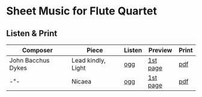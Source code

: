 # Sheet Music for Flute Quartet

## Listen & Print

Composer | Piece | Listen | Preview | Print
-------- | ----- | ------ | ------- | -----
John Bacchus Dykes | Lead kindly, Light | [ogg](http://cellist.bplaced.net/ogg/Dykes,%20John%20Bacchus/dykes_lead_kindly_light.ogg) | [1st page](https://raw.githubusercontent.com/cellist/Lilypond-Sheet-Music/master/Fl%2C%20Vlc%2C%20Vlc%2C%20Vlc/Dykes%2C%20John%20Bacchus/Lead%20kindly%20Light/preview.png) | [pdf](https://github.com/cellist/Lilypond-Sheet-Music/raw/master/Fl%2C%20Vlc%2C%20Vlc%2C%20Vlc/Dykes%2C%20John%20Bacchus/Lead%20kindly%20Light/dykes_lead_kindly_light.pdf)
-"- | Nicaea | [ogg](http://cellist.bplaced.net/ogg/Dykes,%20John%20Bacchus/dykes_nicaea.ogg) | [1st page](https://raw.githubusercontent.com/cellist/Lilypond-Sheet-Music/master/Fl%2C%20Vlc%2C%20Vlc%2C%20Vlc/Dykes%2C%20John%20Bacchus/Nicaea/preview.png) | [pdf](https://github.com/cellist/Lilypond-Sheet-Music/raw/master/Fl%2C%20Vlc%2C%20Vlc%2C%20Vlc/Dykes%2C%20John%20Bacchus/Nicaea/dykes_nicaea.pdf)
